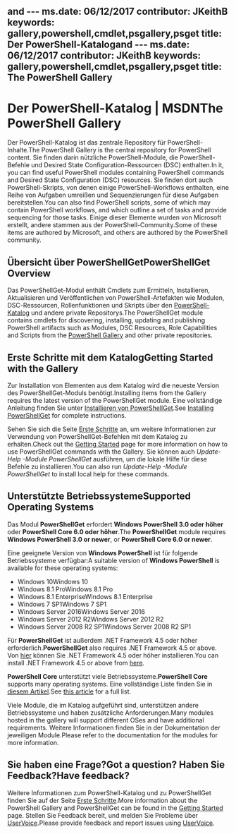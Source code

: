  <span data-ttu-id="98bd1-101">and --- ms.date: 06/12/2017 contributor: JKeithB keywords: gallery,powershell,cmdlet,psgallery,psget title: Der PowerShell-Katalog</span><span class="sxs-lookup"><span data-stu-id="98bd1-101">and --- ms.date:  06/12/2017 contributor:  JKeithB keywords:  gallery,powershell,cmdlet,psgallery,psget title:  The PowerShell Gallery</span></span>
---
# <a name="the-powershell-gallery"></a><span data-ttu-id="98bd1-102">Der PowerShell-Katalog | MSDN</span><span class="sxs-lookup"><span data-stu-id="98bd1-102">The PowerShell Gallery</span></span>

<span data-ttu-id="98bd1-103">Der PowerShell-Katalog ist das zentrale Repository für PowerShell-Inhalte.</span><span class="sxs-lookup"><span data-stu-id="98bd1-103">The PowerShell Gallery is the central repository for PowerShell content.</span></span> <span data-ttu-id="98bd1-104">Sie finden darin nützliche PowerShell-Module, die PowerShell-Befehle und Desired State Configuration-Ressourcen (DSC) enthalten.</span><span class="sxs-lookup"><span data-stu-id="98bd1-104">In it, you can find useful PowerShell modules containing PowerShell commands and Desired State Configuration (DSC) resources.</span></span>
<span data-ttu-id="98bd1-105">Sie finden dort auch PowerShell-Skripts, von denen einige PowerShell-Workflows enthalten, eine Reihe von Aufgaben umreißen und Sequenzierungen für diese Aufgaben bereitstellen.</span><span class="sxs-lookup"><span data-stu-id="98bd1-105">You can also find PowerShell scripts, some of which may contain PowerShell workflows, and which outline a set of tasks and provide sequencing for those tasks.</span></span> <span data-ttu-id="98bd1-106">Einige dieser Elemente wurden von Microsoft erstellt, andere stammen aus der PowerShell-Community.</span><span class="sxs-lookup"><span data-stu-id="98bd1-106">Some of these items are authored by Microsoft, and others are authored by the PowerShell community.</span></span>

## <a name="powershellget-overview"></a><span data-ttu-id="98bd1-107">Übersicht über PowerShellGet</span><span class="sxs-lookup"><span data-stu-id="98bd1-107">PowerShellGet Overview</span></span>

<span data-ttu-id="98bd1-108">Das PowerShellGet-Modul enthält Cmdlets zum Ermitteln, Installieren, Aktualisieren und Veröffentlichen von PowerShell-Artefakten wie Modulen, DSC-Ressourcen, Rollenfunktionen und Skripts über den [PowerShell-Katalog](https://www.PowerShellGallery.com) und andere private Repositorys.</span><span class="sxs-lookup"><span data-stu-id="98bd1-108">The PowerShellGet module contains cmdlets for discovering, installing, updating and publishing PowerShell artifacts such as Modules, DSC Resources, Role Capabilities and Scripts from the [PowerShell Gallery](https://www.PowerShellGallery.com) and other private repositories.</span></span>

## <a name="getting-started-with-the-gallery"></a><span data-ttu-id="98bd1-109">Erste Schritte mit dem Katalog</span><span class="sxs-lookup"><span data-stu-id="98bd1-109">Getting Started with the Gallery</span></span>

<span data-ttu-id="98bd1-110">Zur Installation von Elementen aus dem Katalog wird die neueste Version des PowerShellGet-Moduls benötigt.</span><span class="sxs-lookup"><span data-stu-id="98bd1-110">Installing items from the Gallery requires the latest version of the PowerShellGet module.</span></span>
<span data-ttu-id="98bd1-111">Eine vollständige Anleitung finden Sie unter [Installieren von PowerShellGet](installing-psget.md).</span><span class="sxs-lookup"><span data-stu-id="98bd1-111">See [Installing PowerShellGet](installing-psget.md) for complete instructions.</span></span>

<span data-ttu-id="98bd1-112">Sehen Sie sich die Seite [Erste Schritte](getting-started.md) an, um weitere Informationen zur Verwendung von PowerShellGet-Befehlen mit dem Katalog zu erhalten.</span><span class="sxs-lookup"><span data-stu-id="98bd1-112">Check out the [Getting Started](getting-started.md) page for more information on how to use PowerShellGet commands with the Gallery.</span></span> <span data-ttu-id="98bd1-113">Sie können auch *Update-Help -Module PowerShellGet* ausführen, um die lokale Hilfe für diese Befehle zu installieren.</span><span class="sxs-lookup"><span data-stu-id="98bd1-113">You can also run *Update-Help -Module PowerShellGet* to install local help for these commands.</span></span>

## <a name="supported-operating-systems"></a><span data-ttu-id="98bd1-114">Unterstützte Betriebssysteme</span><span class="sxs-lookup"><span data-stu-id="98bd1-114">Supported Operating Systems</span></span>

<span data-ttu-id="98bd1-115">Das Modul **PowerShellGet** erfordert **Windows PowerShell 3.0 oder höher** oder **PowerShell Core 6.0 oder höher**.</span><span class="sxs-lookup"><span data-stu-id="98bd1-115">The **PowerShellGet** module requires **Windows PowerShell 3.0 or newer**, or **PowerShell Core 6.0 or newer**.</span></span>

<span data-ttu-id="98bd1-116">Eine geeignete Version von **Windows PowerShell** ist für folgende Betriebssysteme verfügbar:</span><span class="sxs-lookup"><span data-stu-id="98bd1-116">A suitable version of **Windows PowerShell** is available for these operating systems:</span></span>

- <span data-ttu-id="98bd1-117">Windows 10</span><span class="sxs-lookup"><span data-stu-id="98bd1-117">Windows 10</span></span>
- <span data-ttu-id="98bd1-118">Windows 8.1 Pro</span><span class="sxs-lookup"><span data-stu-id="98bd1-118">Windows 8.1 Pro</span></span>
- <span data-ttu-id="98bd1-119">Windows 8.1 Enterprise</span><span class="sxs-lookup"><span data-stu-id="98bd1-119">Windows 8.1 Enterprise</span></span>
- <span data-ttu-id="98bd1-120">Windows 7 SP1</span><span class="sxs-lookup"><span data-stu-id="98bd1-120">Windows 7 SP1</span></span>
- <span data-ttu-id="98bd1-121">Windows Server 2016</span><span class="sxs-lookup"><span data-stu-id="98bd1-121">Windows Server 2016</span></span>
- <span data-ttu-id="98bd1-122">Windows Server 2012 R2</span><span class="sxs-lookup"><span data-stu-id="98bd1-122">Windows Server 2012 R2</span></span>
- <span data-ttu-id="98bd1-123">Windows Server 2008 R2 SP1</span><span class="sxs-lookup"><span data-stu-id="98bd1-123">Windows Server 2008 R2 SP1</span></span>

<span data-ttu-id="98bd1-124">Für **PowerShellGet** ist außerdem .NET Framework 4.5 oder höher erforderlich.</span><span class="sxs-lookup"><span data-stu-id="98bd1-124">**PowerShellGet** also requires .NET Framework 4.5 or above.</span></span> <span data-ttu-id="98bd1-125">Von [hier](https://msdn.microsoft.com/library/5a4x27ek.aspx) können Sie .NET Framework 4.5 oder höher installieren.</span><span class="sxs-lookup"><span data-stu-id="98bd1-125">You can install .NET Framework 4.5 or above from [here](https://msdn.microsoft.com/library/5a4x27ek.aspx).</span></span>

<span data-ttu-id="98bd1-126">**PowerShell Core** unterstützt viele Betriebssysteme.</span><span class="sxs-lookup"><span data-stu-id="98bd1-126">**PowerShell Core** supports many operating systems.</span></span> <span data-ttu-id="98bd1-127">Eine vollständige Liste finden Sie in [diesem Artikel](https://blogs.msdn.microsoft.com/powershell/2018/01/10/powershell-core-6-0-generally-available-ga-and-supported/).</span><span class="sxs-lookup"><span data-stu-id="98bd1-127">See [this article](https://blogs.msdn.microsoft.com/powershell/2018/01/10/powershell-core-6-0-generally-available-ga-and-supported/) for a full list.</span></span>

<span data-ttu-id="98bd1-128">Viele Module, die im Katalog aufgeführt sind, unterstützen andere Betriebssysteme und haben zusätzliche Anforderungen.</span><span class="sxs-lookup"><span data-stu-id="98bd1-128">Many modules hosted in the gallery will support different OSes and have additional requirements.</span></span> <span data-ttu-id="98bd1-129">Weitere Informationen finden Sie in der Dokumentation der jeweiligen Module.</span><span class="sxs-lookup"><span data-stu-id="98bd1-129">Please refer to the documentation for the modules for more information.</span></span>

## <a name="got-a-question-have-feedback"></a><span data-ttu-id="98bd1-130">Sie haben eine Frage?</span><span class="sxs-lookup"><span data-stu-id="98bd1-130">Got a question?</span></span> <span data-ttu-id="98bd1-131">Haben Sie Feedback?</span><span class="sxs-lookup"><span data-stu-id="98bd1-131">Have feedback?</span></span>

<span data-ttu-id="98bd1-132">Weitere Informationen zum PowerShell-Katalog und zu PowerShellGet finden Sie auf der Seite [Erste Schritte](getting-started.md).</span><span class="sxs-lookup"><span data-stu-id="98bd1-132">More information about the PowerShell Gallery and PowerShellGet can be found in the [Getting Started](getting-started.md) page.</span></span> <span data-ttu-id="98bd1-133">Stellen Sie Feedback bereit, und melden Sie Probleme über [UserVoice](http://windowsserver.uservoice.com/forums/301869-powershell).</span><span class="sxs-lookup"><span data-stu-id="98bd1-133">Please provide feedback and report issues using [UserVoice](http://windowsserver.uservoice.com/forums/301869-powershell).</span></span>
